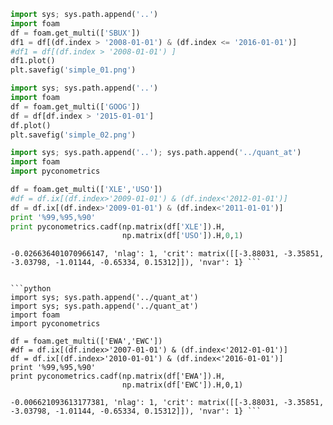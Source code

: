 

```python
import sys; sys.path.append('..')
import foam
df = foam.get_multi(['SBUX'])
df1 = df[(df.index > '2008-01-01') & (df.index <= '2016-01-01')]
#df1 = df[(df.index > '2008-01-01') ]
df1.plot()
plt.savefig('simple_01.png')
```

```python
import sys; sys.path.append('..')
import foam
df = foam.get_multi(['GOOG'])
df = df[df.index > '2015-01-01']
df.plot()
plt.savefig('simple_02.png')
```


```python
import sys; sys.path.append('..'); sys.path.append('../quant_at')
import foam
import pyconometrics

df = foam.get_multi(['XLE','USO'])
#df = df.ix[(df.index>'2009-01-01') & (df.index<'2012-01-01')]
df = df.ix[(df.index>'2009-01-01') & (df.index<'2011-01-01')]
print '%99,%95,%90'
print pyconometrics.cadf(np.matrix(df['XLE']).H,
                         np.matrix(df['USO']).H,0,1)

```

```text %99,%95,%90 {'adf': -2.6299960115993088, 'alpha':
-0.026636401070966147, 'nlag': 1, 'crit': matrix([[-3.88031, -3.35851,
-3.03798, -1.01144, -0.65334, 0.15312]]), 'nvar': 1} ```


```python
import sys; sys.path.append('../quant_at')
import sys; sys.path.append('../quant_at')
import foam
import pyconometrics

df = foam.get_multi(['EWA','EWC'])
#df = df.ix[(df.index>'2007-01-01') & (df.index<'2012-01-01')]
df = df.ix[(df.index>'2010-01-01') & (df.index<'2016-01-01')]
print '%99,%95,%90'
print pyconometrics.cadf(np.matrix(df['EWA']).H,
                         np.matrix(df['EWC']).H,0,1)

```

```text %99,%95,%90 {'adf': -1.8886920141331247, 'alpha':
-0.006621093613177381, 'nlag': 1, 'crit': matrix([[-3.88031, -3.35851,
-3.03798, -1.01144, -0.65334, 0.15312]]), 'nvar': 1} ```














